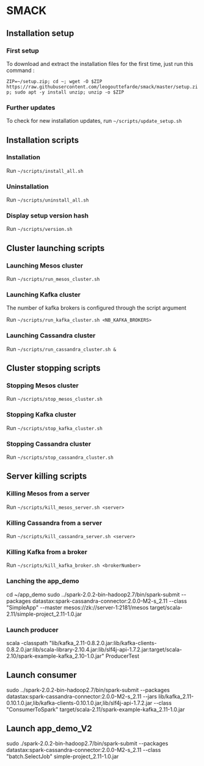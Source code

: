 # SMACK

## Installation setup

### First setup

To download and extract the installation files for the first time, just run this command :

`ZIP=~/setup.zip; cd ~; wget -O $ZIP https://raw.githubusercontent.com/leogouttefarde/smack/master/setup.zip; sudo apt -y install unzip; unzip -o $ZIP`

### Further updates

To check for new installation updates, run `~/scripts/update_setup.sh`

## Installation scripts

### Installation

Run `~/scripts/install_all.sh`

### Uninstallation

Run `~/scripts/uninstall_all.sh`

### Display setup version hash

Run `~/scripts/version.sh`

## Cluster launching scripts

### Launching Mesos cluster

Run `~/scripts/run_mesos_cluster.sh`

### Launching Kafka cluster

The number of kafka brokers is configured through the script argument

Run `~/scripts/run_kafka_cluster.sh <NB_KAFKA_BROKERS>`

### Launching Cassandra cluster

Run `~/scripts/run_cassandra_cluster.sh &`


## Cluster stopping scripts

### Stopping Mesos cluster

Run `~/scripts/stop_mesos_cluster.sh`

### Stopping Kafka cluster

Run `~/scripts/stop_kafka_cluster.sh`

### Stopping Cassandra cluster

Run `~/scripts/stop_cassandra_cluster.sh`


## Server killing scripts

### Killing Mesos from a server

Run `~/scripts/kill_mesos_server.sh <server>`

### Killing Cassandra from a server

Run `~/scripts/kill_cassandra_server.sh <server>`

### Killing Kafka from a broker

Run `~/scripts/kill_kafka_broker.sh <brokerNumber>`

### Lanching the app_demo 
cd ~/app_demo
sudo ../spark-2.0.2-bin-hadoop2.7/bin/spark-submit --packages datastax:spark-cassandra-connector:2.0.0-M2-s_2.11  --class "SimpleApp" --master mesos://zk://server-1:2181/mesos target/scala-2.11/simple-project_2.11-1.0.jar

### Launch producer
scala -classpath "lib/kafka_2.11-0.8.2.0.jar:lib/kafka-clients-0.8.2.0.jar:lib/scala-library-2.10.4.jar:lib/slf4j-api-1.7.2.jar:target/scala-2.10/spark-example-kafka_2.10-1.0.jar" ProducerTest

## Launch consumer
sudo ../spark-2.0.2-bin-hadoop2.7/bin/spark-submit --packages datastax:spark-cassandra-connector:2.0.0-M2-s_2.11 --jars lib/kafka_2.11-0.10.1.0.jar,lib/kafka-clients-0.10.1.0.jar,lib/slf4j-api-1.7.2.jar   --class "ConsumerToSpark"  target/scala-2.11/spark-example-kafka_2.11-1.0.jar

## Launch app_demo_V2
sudo ./spark-2.0.2-bin-hadoop2.7/bin/spark-submit  --packages datastax:spark-cassandra-connector:2.0.0-M2-s_2.11  --class "batch.SelectJob"  simple-project_2.11-1.0.jar
